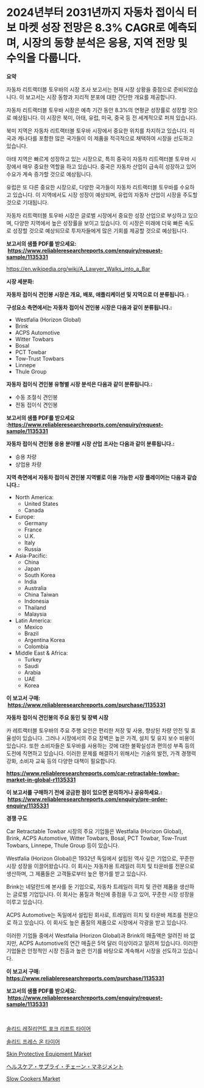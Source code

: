 <p><h1>2024년부터 2031년까지 자동차 접이식 터보 마켓 성장 전망은 8.3% CAGR로 예측되며, 시장의 동향 분석은 응용, 지역 전망 및 수익을 다룹니다.</h1></p><p><strong>요약</strong></p>
<p><p>자동차 리트랙터블 토우바의 시장 조사 보고서는 현재 시장 상황을 중점으로 준비되었습니다. 이 보고서는 시장 동향과 지리적 분포에 대한 간단한 개요를 제공합니다.</p><p>자동차 리트랙터블 토우바 시장은 예측 기간 동안 8.3%의 연평균 성장률로 성장할 것으로 예상됩니다. 이 시장은 북미, 아태, 유럽, 미국, 중국 등 전 세계적으로 퍼져 있습니다.</p><p>북미 지역은 자동차 리트랙터블 토우바 시장에서 중요한 위치를 차지하고 있습니다. 미국과 캐나다를 포함한 많은 국가들이 이 제품을 적극적으로 채택하여 시장을 선도하고 있습니다.</p><p>아태 지역은 빠르게 성장하고 있는 시장으로, 특히 중국이 자동차 리트랙터블 토우바 시장에서 매우 중요한 역할을 하고 있습니다. 중국은 자동차 산업이 급속히 성장하고 있어 수요가 계속 증가할 것으로 예상됩니다.</p><p>유럽은 또 다른 중요한 시장으로, 다양한 국가들이 자동차 리트랙터블 토우바를 수요하고 있습니다. 이 지역에서도 시장 성장이 예상되며, 유럽의 자동차 산업이 시장을 주도할 것으로 기대됩니다.</p><p>자동차 리트랙터블 토우바 시장은 글로벌 시장에서 중요한 성장 산업으로 부상하고 있으며, 다양한 지역에서 높은 성장률을 보이고 있습니다. 이 시장은 미래에 더욱 빠른 속도로 성장할 것으로 예상되므로 투자자들에게 많은 기회를 제공할 것으로 예상됩니다.</p></p>
<p><strong>보고서의 샘플 PDF를 받으세요: &nbsp;<a href="https://www.reliableresearchreports.com/enquiry/request-sample/1135331">https://www.reliableresearchreports.com/enquiry/request-sample/1135331</a></strong></p>
<p><a href="https://en.wikipedia.org/wiki/A_Lawyer_Walks_into_a_Bar">https://en.wikipedia.org/wiki/A_Lawyer_Walks_into_a_Bar</a></p>
<p><strong>시장 세분화:</strong></p>
<p><strong> 자동차 접이식 견인봉 시장은 개요, 배포, 애플리케이션 및 지역으로 더 분류됩니다. :</strong></p>
<p><strong>구성요소 측면에서는 자동차 접이식 견인봉 시장은 다음과 같이 분류됩니다.:</strong></p>
<p><ul><li>Westfalia (Horizon Global)</li><li>Brink</li><li>ACPS Automotive</li><li>Witter Towbars</li><li>Bosal</li><li>PCT Towbar</li><li>Tow-Trust Towbars</li><li>Linnepe</li><li>Thule Group</li></ul></p>
<p><strong> 자동차 접이식 견인봉 유형별 시장 분석은 다음과 같이 분류됩니다.:</strong></p>
<p><ul><li>수동 조절식 견인봉</li><li>전동 접이식 견인봉</li></ul></p>
<p><strong>보고서의 샘플 PDF를 받으세요 :<a href="https://www.reliableresearchreports.com/enquiry/request-sample/1135331">https://www.reliableresearchreports.com/enquiry/request-sample/1135331</a></strong></p>
<p><strong> 자동차 접이식 견인봉 응용 분야별 시장 산업 조사는 다음과 같이 분류됩니다.:</strong></p>
<p><ul><li>승용 차량</li><li>상업용 차량</li></ul></p>
<p><strong>지역 측면에서 자동차 접이식 견인봉 지역별로 이용 가능한 시장 플레이어는 다음과 같습니다.:</strong></p>
<p><ul>
    <li>
        North America:
        <ul>
            <li>United States</li>
            <li>Canada</li>
        </ul>
    </li>
    <li>
        Europe:
        <ul>
            <li>Germany</li>
            <li>France</li>
            <li>U.K.</li>
            <li>Italy</li>
            <li>Russia</li>
        </ul>
    </li>
    <li>
        Asia-Pacific:
        <ul>
            <li>China</li>
            <li>Japan</li>
            <li>South Korea</li>
            <li>India</li>
            <li>Australia</li>
            <li>China Taiwan</li>
            <li>Indonesia</li>
            <li>Thailand</li>
            <li>Malaysia</li>
        </ul>
    </li>
    <li>
        Latin America:
        <ul>
            <li>Mexico</li>
            <li>Brazil</li>
            <li>Argentina Korea</li>
            <li>Colombia</li>
        </ul>
    </li>
    <li>
        Middle East & Africa:
        <ul>
            <li>Turkey</li>
            <li>Saudi</li>
            <li>Arabia</li>
            <li>UAE</li>
            <li>Korea</li>
        </ul>
    </li>
    </ul></p>
<p><strong>이 보고서 구매: &nbsp;<a href="https://www.reliableresearchreports.com/purchase/1135331">https://www.reliableresearchreports.com/purchase/1135331</a></strong></p>
<p><strong>자동차 접이식 견인봉의 주요 동인 및 장벽 시장</strong></p>
<p><p>카 레트랙터블 토우바의 주요 주행 요인은 편리한 저장 및 사용, 향상된 차량 안전 및 효율성이 있습니다. 그러나 시장에서의 주요 장벽은 높은 가격, 설치 및 유지 보수 비용이 있습니다. 또한 소비자들은 토우바를 사용하는 것에 대한 불확실성과 편의성 부족 등의 도전에 직면하고 있습니다. 이러한 문제를 해결하기 위해서는 기술의 발전, 가격 경쟁력 강화, 소비자 교육 등의 다양한 대책이 필요합니다.</p></p>
<p><strong><a href="https://www.reliableresearchreports.com/car-retractable-towbar-market-in-global-r1135331">https://www.reliableresearchreports.com/car-retractable-towbar-market-in-global-r1135331</a></strong></p>
<p><strong>이 보고서를 구매하기 전에 궁금한 점이 있으면 문의하거나 공유하세요.: &nbsp;<a href="https://www.reliableresearchreports.com/enquiry/pre-order-enquiry/1135331">https://www.reliableresearchreports.com/enquiry/pre-order-enquiry/1135331</a></strong></p>
<p><strong>경쟁 구도</strong></p>
<p><p>Car Retractable Towbar 시장의 주요 기업들은 Westfalia (Horizon Global), Brink, ACPS Automotive, Witter Towbars, Bosal, PCT Towbar, Tow-Trust Towbars, Linnepe, Thule Group 등이 있습니다. </p><p>Westfalia (Horizon Global)은 1932년 독일에서 설립된 역사 깊은 기업으로, 꾸준한 시장 성장을 이끌어왔습니다. 이 회사는 자동차용 트레일러 히치 및 타운바를 전문으로 생산하며, 그 제품들은 고객들로부터 높은 평가를 받고 있습니다. </p><p>Brink는 네덜란드에 본사를 둔 기업으로, 자동차 트레일러 히치 및 관련 제품을 생산하는 글로벌 기업입니다. 이 회사는 품질과 혁신에 중점을 두고 있어, 꾸준한 시장 성장을 이루고 있습니다. </p><p>ACPS Automotive는 독일에서 설립된 회사로, 트레일러 히치 및 타운바 제조를 전문으로 하고 있습니다. 이 회사도 높은 품질의 제품으로 시장에서 각광을 받고 있습니다. </p><p>이러한 기업들 중에서 Westfalia (Horizon Global)과 Brink의 매출액은 알려진 바 없지만, ACPS Automotive의 연간 매출은 5억 달러 이상이라고 알려져 있습니다. 이러한 기업들은 안정적인 시장 진출과 높은 인기를 바탕으로 계속해서 시장을 선도하고 있습니다.</p></p>
<p><strong>이 보고서 구매: &nbsp; <a href="https://www.reliableresearchreports.com/purchase/1135331">https://www.reliableresearchreports.com/purchase/1135331</a></strong></p>
<p><strong>보고서의 샘플 PDF를 받으세요: &nbsp;<a href="https://www.reliableresearchreports.com/enquiry/request-sample/1135331">https://www.reliableresearchreports.com/enquiry/request-sample/1135331</a></strong><strong></strong></p>
<p>&nbsp;</p>
<p><p><a href="https://github.com/Nicolasrown5/Market-Research-Report-List-1/blob/main/8902605154224.md">솔리드 레질리언트 포크 리프트 타이어</a></p><p><a href="https://github.com/rcabello548/Market-Research-Report-List-1/blob/main/1851600154223.md">솔리드 프레스 온 타이어</a></p><p><a href="https://github.com/khayangel/Market-Research-Report-List-3/blob/main/skin-protective-equipment-market.md">Skin Protective Equipment Market</a></p><p><a href="https://github.com/roulaayoub-saad/Market-Research-Report-List-1/blob/main/4536018145686.md">ヘルスケア・サプライ・チェーン・マネジメント</a></p><p><a href="https://github.com/brentleyjimmiealvaradoz4l1rea/Market-Research-Report-List-3/blob/main/slow-cookers-market.md">Slow Cookers Market</a></p></p>
